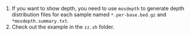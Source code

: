 1. If you want to show depth, you need to use `mosdepth` to generate depth distribution files for each sample named `*.per-base.bed.gz` and `*mosdepth.summary.txt`. 
2. Check out the example in the `zz.sh` folder.
